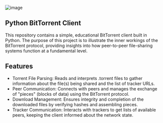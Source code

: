![image](https://github.com/user-attachments/assets/a9915a1e-f3f5-45d2-abf0-f7b63e108001)

## Python BitTorrent Client

This repository contains a simple, educational BitTorrent client built in Python. The purpose of this project is to illustrate the inner workings of the BitTorrent protocol, providing insights into how peer-to-peer file-sharing systems function at a fundamental level.

## Features

* Torrent File Parsing: Reads and interprets .torrent files to gather information about the file(s) being shared and the list of tracker URLs.
* Peer Communication: Connects with peers and manages the exchange of "pieces" (blocks of data) using the BitTorrent protocol.
* Download Management: Ensures integrity and completion of the downloaded files by verifying hashes and assembling pieces.
* Tracker Communication: Interacts with trackers to get lists of available peers, keeping the client informed about the network state.


